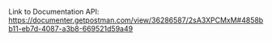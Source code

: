 Link to Documentation API:
https://documenter.getpostman.com/view/36286587/2sA3XPCMxM#4858bb11-eb7d-4087-a3b8-669521d59a49
